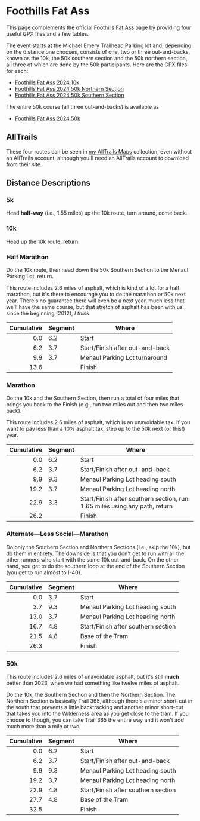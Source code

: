 # Foothills Fat Ass

This page complements the official [Foothills Fat
Ass](https://newmexicofa50k.wordpress.com/foothills-50k/) page by
providing four useful GPX files and a few tables.

The event starts at the Michael Emery Trailhead Parking lot and, depending
on the distance one chooses, consists of one, two or three out-and-backs,
known as the 10k, the 50k southern section and the 50k northern section, all
three of which are done by the 50k participants.  Here are the GPX files
for each:

* [Foothills Fat Ass 2024 10k](foothills-fat-ass/Foothills-Fat-Ass-2024-10k.gpx)
* [Foothills Fat Ass 2024 50k Northern Section](foothills-fat-ass/Foothills-Fat-Ass-2024-50k-Northern-Section.gpx)
* [Foothills Fat Ass 2024 50k Southern Section](foothills-fat-ass/Foothills-Fat-Ass-2024-50k-Southern-Section.gpx)

The entire 50k course (all three out-and-backs) is available as

* [Foothills Fat Ass 2024 50k](foothills-fat-ass/Foothills-Fat-Ass-2024-50k.gpx)

## AllTrails

These four routes can be seen in [my AllTrails
Maps](https://www.alltrails.com/members/clifford-matthews-1/maps)
collection, even without an AllTrails account, although you'll need an
AllTrails account to download from their site.

## Distance Descriptions

### 5k

Head **half-way** (i.e., 1.55 miles) up the 10k route, turn around, come back.

### 10k

Head up the 10k route, return.

### Half Marathon

Do the 10k route, then head down the 50k Southern Section to the
Menaul Parking Lot, return.

This route includes 2.6 miles of asphalt, which is kind of a lot for a half
marathon, but it's there to encourage you to do the marathon or 50k next year.
There's no guarantee there will even be a next year, much less that we'll
have the same course, but that stretch of asphalt has been with us since
the beginning (2012), _I think_.

|Cumulative|Segment|Where|
|---------:|-------|-----|
| 0.0|6.2|Start|
| 6.2|3.7|Start/Finish after out-and-back|
| 9.9| 3.7|Menaul Parking Lot turnaround|
| 13.6||Finish|

### Marathon

Do the 10k and the Southern Section, then run a total of four miles
that brings you back to the Finish (e.g., run two miles out and then two
miles back).

This route includes 2.6 miles of asphalt, which is an unavoidable tax.
If you want to pay less than a 10% asphalt tax, step up to the 50k
next (or this!) year.

|Cumulative|Segment|Where|
|---------:|-------|-----|
| 0.0|6.2|Start|
| 6.2|3.7|Start/Finish after out-and-back|
| 9.9| 9.3|Menaul Parking Lot heading south|
|19.2| 3.7|Menaul Parking Lot heading north|
|22.9|3.3|Start/Finish after southern section, run 1.65 miles using any path, return|
|26.2||Finish|

### Alternate&mdash;Less Social&mdash;Marathon

Do only the Southern Section and Northern Sections (i.e., skip the
10k), but do them in entirety.  The downside is that you don't get to
run with all the other runners who start with the same 10k
out-and-back. On the other hand, you get to do the southern loop at
the end of the Southern Section (you get to run almost to I-40).

|Cumulative|Segment|Where|
|---------:|-------|-----|
| 0.0|3.7|Start|
| 3.7|9.3|Menaul Parking Lot heading south|
|13.0|3.7|Menaul Parking Lot heading north|
|16.7|4.8|Start/Finish after southern section|
|21.5|4.8|Base of the Tram|
|26.3||Finish|


### 50k

This route includes 2.6 miles of unavoidable asphalt, but it's still **much**
better than 2023, when we had something like twelve miles of asphalt.

Do the 10k, the Southern Section and then the Northern Section.  The
Northern Section is basically Trail 365, although there's a minor
short-cut in the south that prevents a little backtracking and another
minor short-cut that takes you into the Wilderness area as you get
close to the tram.  If you choose to though, you can take Trail 365
the entire way and it won't add much more than a mile or two.

|Cumulative|Segment|Where|
|---------:|-------|-----|
| 0.0|6.2|Start|
| 6.2|3.7|Start/Finish after out-and-back|
| 9.9| 9.3|Menaul Parking Lot heading south|
|19.2| 3.7|Menaul Parking Lot heading north|
|22.9|4.8|Start/Finish after southern section|
|27.7|4.8|Base of the Tram|
|32.5||Finish|
